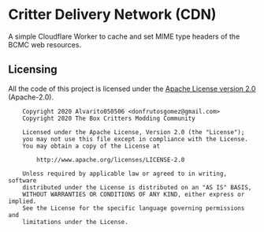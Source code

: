 # Critter Delivery Network (CDN)

A simple Cloudflare Worker to cache and set MIME type headers of the BCMC web resources.

## Licensing
All the code of this project is licensed under the [Apache License version 2.0](https://github.com/boxcritters/crittersdk/blob/master/LICENSE) (Apache-2.0).

```license
	Copyright 2020 Alvarito050506 <donfrutosgomez@gmail.com>
	Copyright 2020 The Box Critters Modding Community

	Licensed under the Apache License, Version 2.0 (the "License");
	you may not use this file except in compliance with the License.
	You may obtain a copy of the License at

		http://www.apache.org/licenses/LICENSE-2.0

	Unless required by applicable law or agreed to in writing, software
	distributed under the License is distributed on an "AS IS" BASIS,
	WITHOUT WARRANTIES OR CONDITIONS OF ANY KIND, either express or implied.
	See the License for the specific language governing permissions and
	limitations under the License.
```
